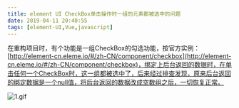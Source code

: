 ```yaml
---
title: element UI CheckBox单击操作时一组的元素都被选中的问题
date: 2019-04-11 20:40:55
tags: [element-UI,Vue,javascript]
---
```


在重构项目时，有个功能是一组CheckBox的勾选功能，按官方实例：[http://element-cn.eleme.io/#/zh-CN/component/checkbox](http://element-cn.eleme.io/#/zh-CN/component/checkbox)，绑定上后台返回的数据时，在单击任何一个CheckBox时，这一组都被选中了，后来经过排查发现，原来后台返回的绑定数据是一个null值，将后台返回的数据改成空数组之后，一切恢复正常。






![1.gif](https://github.com/dantes1844/dantes1844.github.io/blob/master/images/checkbox-bug.gif)
